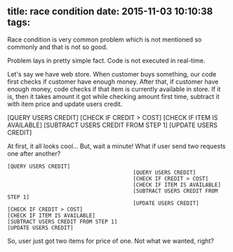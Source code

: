 title: race condition
date: 2015-11-03 10:10:38
tags:
---

Race condition is very common problem which is not mentioned so commonly and that is not so good. 

Problem lays in pretty simple fact. Code is not executed in real-time. 

Let's say we have web store. When customer buys something, our code first checks if customer have enough money. After that, if customer have enough	money, code checks if that item is currently available in store. If it is, then it takes amount it got while checking amount first time, subtract it with item price and update users credit. 

[QUERY USERS CREDIT]
[CHECK IF CREDIT > COST]
[CHECK IF ITEM IS AVAILABLE]
[SUBTRACT USERS CREDIT FROM STEP 1]
[UPDATE USERS CREDIT]

At first, it all looks cool... But, wait a minute! What if user send two requests one after another? 

```
[QUERY USERS CREDIT]
										[QUERY USERS CREDIT]
										[CHECK IF CREDIT > COST]
										[CHECK IF ITEM IS AVAILABLE]
										[SUBTRACT USERS CREDIT FROM STEP 1]
										[UPDATE USERS CREDIT]
[CHECK IF CREDIT > COST]
[CHECK IF ITEM IS AVAILABLE]
[SUBTRACT USERS CREDIT FROM STEP 1]
[UPDATE USERS CREDIT]
```

So, user just got two items for price of one. Not what we wanted, right? 

